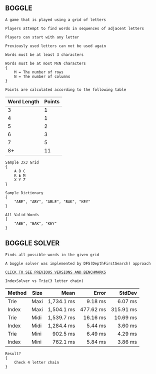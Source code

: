 ## BOGGLE
```
A game that is played using a grid of letters

Players attempt to find words in sequences of adjacent letters
```
```
Players can start with any letter

Previously used letters can not be used again

Words must be at least 3 characters

Words must be at most MxN characters
{
    M = The number of rows
    N = The number of columns
}

Points are calculated according to the following table
```
Word Length | Points
--| --
3 | 1
4 | 1
5 | 2
6 | 3
7 | 5
8+| 11
```
Sample 3x3 Grid
{
    A B C 
    K E M
    X Y Z 
}

Sample Dictionary
{ 
    "ABE", "ABY", "ABLE", "BAK", "KEY"
}

All Valid Words
{
    "ABE", "BAK", "KEY"
}
```
## BOGGLE SOLVER
```
Finds all possible words in the given grid
```
```
A boggle solver was implemented by DFS(DepthFirstSearch) approach
```

[`CLICK TO SEE PREVIOUS VERSIONS AND BENCHMARKS`](https://github.com/tafo/BoggleSolver/tree/SlowSolver)
```
IndexSolver vs Trie(3 letter chain)
```
| Method | Size |       Mean |     Error |    StdDev |
|------- |----- |-----------:|----------:|----------:|
|   Trie | Maxi | 1,734.1 ms |   9.18 ms |   6.07 ms |
|  Index | Maxi | 1,504.1 ms | 477.62 ms | 315.91 ms |
|   Trie | Midi | 1,539.7 ms |  16.16 ms |  10.69 ms |
|  Index | Midi | 1,284.4 ms |   5.44 ms |   3.60 ms |
|   Trie | Mini |   902.5 ms |   6.49 ms |   4.29 ms |
|  Index | Mini |   762.1 ms |   5.84 ms |   3.86 ms |
```
Result?
{
    Check 4 letter chain
}
```